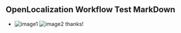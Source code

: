 ## OpenLocalization Workflow Test MarkDown
* ![image1](.\1bfe2a50-4de4-421a-8b28-af4dd6fad3d8.PNG)   ![image2](.\3c540a55-7800-42a9-8fbb-63f4d1faea04.png) 
thanks!